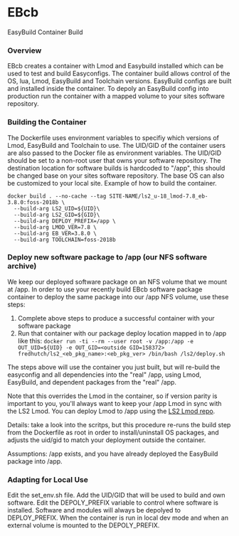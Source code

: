 # EBcb
EasyBuild Container Build

### Overview
EBcb creates a container with Lmod and Easybuild installed which can be used to
test and build Easyconfigs. The container build allows control of the OS, lua,
Lmod, EasyBuild and Toolchain versions. EasyBuild configs are built and installed
inside the container. To depoly an EasyBuild config into production run the
container with a mapped volume to your sites software repository. 


### Building the Container
The Dockerfile uses environment variables to specifiy which versions of Lmod,
EasyBuild and Toolchain to use. The UID/GID of the container users are also
passed to the Docker file as environment variables. The UID/GID should be set
to a non-root user that owns your software repository. The destination location
for software builds is hardcoded to "/app", this should be changed base on
your sites software repository. The base OS can also be customized to your local
site. Example of how to build the container.

```
docker build . --no-cache --tag SITE-NAME/ls2_u-18_lmod-7.8_eb-3.8.0:foss-2018b \
  --build-arg LS2_UID=${UID}\
  --build-arg LS2_GID=${GID}\
  --build-arg DEPLOY_PREFIX=/app \
  --build-arg LMOD_VER=7.8 \
  --build-arg EB_VER=3.8.0 \
  --build-arg TOOLCHAIN=foss-2018b
```

### Deploy new software package to /app (our NFS software archive)
We keep our deployed software package on an NFS volume that we mount at /app. In order to use your recently
build EBcb software package container to deploy the same package into our /app NFS volume, use these steps:

1. Complete above steps to produce a successful container with your software package
1. Run that container with our package deploy location mapped in to /app like this: `docker run -ti --rm --user root -v /app:/app -e OUT_UID=${UID} -e OUT_GID=<outside GID=158372> fredhutch/ls2_<eb_pkg_name>:<eb_pkg_ver> /bin/bash /ls2/deploy.sh`

The steps above will use the container you just built, but will re-build the easyconfig and all dependencies into the "real" /app, using Lmod, EasyBuild, and dependent packages from the "real" /app.

Note that this overrides the Lmod in the container, so if version parity is important to you, you'll always want to keep your /app Lmod in sync with the LS2 Lmod. You can deploy Lmod to /app using the [LS2 Lmod repo](https://github.com/FredHutch/ls2_lmod).

Details: take a look into the scritps, but this procedure re-runs the build step from the Dockerfile as root in order to install/uninstall OS packages, and adjusts the uid/gid to match your deployment outside the container.

Assumptions: /app exists, and you have already deployed the EasyBuild package into /app.

### Adapting for Local Use
Edit the set_env.sh file. Add the UID/GID that will be used to build and own software. Edit the DEPOLY_PREFIX variable  to control where software is installed. Software and modules will always be depolyed to DEPLOY_PREFIX. When the container is run in local dev mode and when an external volume is mounted to the DEPOLY_PREFIX.

